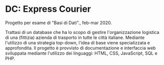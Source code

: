 # DC: Express Courier
Progetto per esame di "Basi di Dati"., feb-mar 2020.

Trattasi di un database che ha lo scopo di gestire l'organizzazione logistica di una (fittizia) azienda di trasporto in tutte le città italiane. Mediante l'utilizzo di una strategia top-down, l'idea di base viene specializzata e approfondita. Il progetto è provvisto di documentazione e interfaccia web sviluppata mediante l'utilizzo dei linguaggi: HTML, CSS, JavaScript, SQL e PHP.
